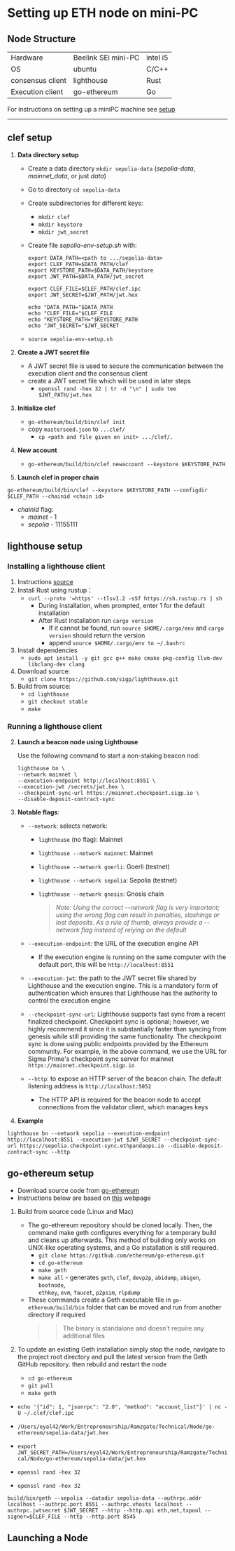 # Setting up ETH node on mini-PC


## Node Structure

|                   |             |     |
|-------------------|-------------|-----|
| Hardware         |   Beelink SEi mini-PC | intel i5  |
|  OS              |   ubuntu     | C/C++   | 
| consensus client |  lighthouse | Rust |
| Execution client | go-ethereum | Go   |

For instructions on setting up a miniPC machine see [setup](https://github.com/Ramzgate/node_setup/blob/main/miniPC_machine.md)

---------------------------

## clef setup

1. __Data directory setup__
    - Create a data directory `mkdir sepolia-data` (_sepolia-data_, _mainnet_data_, or just _data_)
    - Go to directory `cd sepolia-data`
    - Create subdirectories for different keys:
        - `mkdir clef`
        - `mkdir keystore`
        - `mkdir jwt_secret`
    - Create file _sepolia-env-setup.sh_ with: 
        ```
        export DATA_PATH=<path to .../sepolia-data>
        export CLEF_PATH=$DATA_PATH/clef
        export KEYSTORE_PATH=$DATA_PATH/keystore
        export JWT_PATH=$DATA_PATH/jwt_secret

        export CLEF_FILE=$CLEF_PATH/clef.ipc
        export JWT_SECRET=$JWT_PATH/jwt.hex

        echo "DATA_PATH="$DATA_PATH
        echo "CLEF_FILE="$CLEF_FILE
        echo "KEYSTORE_PATH="$KEYSTORE_PATH
        echo "JWT_SECRET="$JWT_SECRET
        ```
        
    - `source sepolia-env-setup.sh`

2. __Create a JWT secret file__
    - A JWT secret file is used to secure the communication between the execution client and the consensus client
    - create a JWT secret file which will be used in later steps
        - `openssl rand -hex 32 | tr -d "\n" | sudo tee $JWT_PATH/jwt.hex`

3. __Initialize clef__
    - `go-ethereum/build/bin/clef init`
    - copy `masterseed.json` to `...clef/`
        - `cp <path and file given on init> .../clef/.`
4. __New account__
    - `go-ethereum/build/bin/clef newaccount --keystore $KEYSTORE_PATH`

5. __Launch clef in proper chain__
```
go-ethereum/build/bin/clef --keystore $KEYSTORE_PATH --configdir $CLEF_PATH --chainid <chain id>
```
 - _chainid_ flag:
     - _mainet_ - 1
    - _sepolia_ - 11155111

## lighthouse setup

### Installing a lighthouse client

1. Instructions [source](https://lighthouse-book.sigmaprime.io/installation-source.html)
2. Install Rust using rustup：
    - `curl --proto '=https' --tlsv1.2 -sSf https://sh.rustup.rs | sh`
        - During installation, when prompted, enter 1 for the default installation
        - After Rust installation run `cargo version` 
            - If it cannot be found, run `source $HOME/.cargo/env` and `cargo version` should return the version
            - append `source $HOME/.cargo/env to ~/.bashrc`
3. Install dependencies 
    - `sudo apt install -y git gcc g++ make cmake pkg-config llvm-dev libclang-dev clang`
4. Download source:
    - `git clone https://github.com/sigp/lighthouse.git`
5. Build from source:
    - `cd lighthouse`
    - `git checkout stable`
    - `make`

### Running a lighthouse client

2. __Launch a beacon node using Lighthouse__

    Use the following command to start a non-staking beacon nod:

    ```
    lighthouse bn \
    --network mainnet \
    --execution-endpoint http://localhost:8551 \
    --execution-jwt /secrets/jwt.hex \
    --checkpoint-sync-url https://mainnet.checkpoint.sigp.io \
    --disable-deposit-contract-sync
    ```

3. __Notable flags__:
    - `--network`: selects network:
        - `lighthouse` (no flag): Mainnet
        - `lighthouse --network mainnet`: Mainnet
        - `lighthouse --network goerli`: Goerli (testnet)
        - `lighthouse --network sepolia`: Sepolia (testnet)
        - `lighthouse --network gnosis`: Gnosis chain

            >_Note: Using the correct --network flag is very important; using the wrong flag can result in penalties, slashings or lost deposits. As a rule of thumb, always provide a --network flag instead of relying on the default_

    - `--execution-endpoint`: the URL of the execution engine API
        - If the execution engine is running on the same computer with the default port, this will be `http://localhost:8551`
    - `--execution-jwt`: the path to the JWT secret file shared by Lighthouse and the execution engine. This is a mandatory form of authentication which ensures that Lighthouse has the authority to control the execution engine
    - `--checkpoint-sync-url`: Lighthouse supports fast sync from a recent finalized checkpoint. Checkpoint sync is optional; however, we highly recommend it since it is substantially faster than syncing from genesis while still providing the same functionality. The checkpoint sync is done using public endpoints provided by the Ethereum community. For example, in the above command, we use the URL for Sigma Prime's checkpoint sync server for mainnet `https://mainnet.checkpoint.sigp.io`
    - `--http`: to expose an HTTP server of the beacon chain. The default listening address is `http://localhost:5052`
        - The HTTP API is required for the beacon node to accept connections from the validator client, which manages keys

4. __Example__
```
lighthouse bn --network sepolia --execution-endpoint http://localhost:8551 --execution-jwt $JWT_SECRET --checkpoint-sync-url https://sepolia.checkpoint-sync.ethpandaops.io --disable-deposit-contract-sync --http
```

## go-ethereum setup

- Download source code from [go-ethereum](https://geth.ethereum.org/downloads)
- Instructions below are based on [this](https://geth.ethereum.org/docs/getting-started/installing-geth) webpage

1. Build from source code (Linux and Mac) 
    - The go-ethereum repository should be cloned locally. Then, the command make geth configures everything for a temporary build and cleans up afterwards. This method of building only works on UNIX-like operating systems, and a Go installation is still required.
        - `git clone https://github.com/ethereum/go-ethereum.git`
        - `cd go-ethereum`
        - `make geth`
        - `make all` - generates `geth`, `clef`, `devp2p`, `abidump`, `abigen`, `bootnode`,\
         `ethkey`, `evm`, `faucet`, `p2psim`, `rlpdump`
    - These commands create a Geth executable file in `go-ethereum/build/bin` folder that can be moved and run from another directory if required
        >> The binary is standalone and doesn't require any additional files

2. To update an existing Geth installation simply stop the node, navigate to the project root directory and pull the latest version from the Geth GitHub repository. then rebuild and restart the node
    - `cd go-ethereum`
    - `git pull`
    - `make geth`



- `echo '{"id": 1, "jsonrpc": "2.0", "method": "account_list"}' | nc -U ~/.clef/clef.ipc`

- `/Users/eyal42/Work/Entrepreneurship/Ramzgate/Technical/Node/go-ethereum/sepolia-data/jwt.hex`
- `export JWT_SECRET_PATH=/Users/eyal42/Work/Entrepreneurship/Ramzgate/Technical/Node/go-ethereum/sepolia-data/jwt.hex`

- `openssl rand -hex 32`
- `openssl rand -hex 32`

```
build/bin/geth --sepolia --datadir sepolia-data --authrpc.addr localhost --authrpc.port 8551 --authrpc.vhosts localhost --authrpc.jwtsecret $JWT_SECRET --http --http.api eth,net,txpool --signer=$CLEF_FILE --http --http.port 8545
```

## Launching a Node

